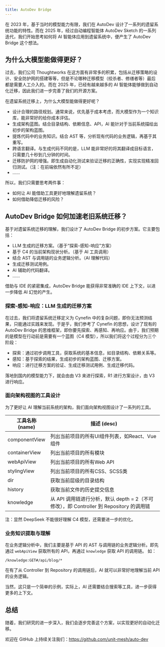 ```yaml
---
title: AutoDev Bridge
---
```


在 2023 年，基于当时的模型能力有限，我们在 AutoDev 设计了一系列的遗留系统功能的特性。而在 2025 年，经过自动编程智能体
AutoDev Sketch 的一系列
迭代，我们开始思考如何将 AI 智能体应用到遗留系统中，便产生了 AutoDev Bridge 这个想法。

## 为什么大模型能做得更好？

过去，我们公司 Thoughtworks 在这方面有非常多的积累，包括从迁移策略的设计、安全防护网的搭建等等，但是不论哪种迁移模型（绞杀者、修缮者等）最后
都是需要人工介入的。而在 2025 年，已经有越来越多的 AI 智能体能够做到自动化迁移，因此我们进一步完善了我们的开源方案。

在遗留系统迁移上，为什么大模型能做得更好呢？

- 设计合理的路径规划。通常来说，优先基于成本考虑，而大模型作为一个知识库，能非常好的给你成本评估。
- 生成架构蓝图。结合目录结构、依赖信息、API，AI 能针对于当前系统描绘出初步的架构蓝图。
- 提炼代码中的业务知识。结合 AST 等，分析现有代码的业务逻辑，再基于其重写。
- 跨语言翻译。与生成代码不同的是，LLM 能非常好的将其翻译成目标语言，只需要几十秒到几分钟的时间。
- 迁移防护网的增强。即生成自动化测试来验证迁移的正确性，实现实现精准回归测试。（注：在前端依然有所不足）
- ……

所以，我们只需要思考两件事：

- 如何让 AI 能借助工具更好地理解遗留系统？
- 如何借助降低迁移的风险？

## AutoDev Bridge 如何加速老旧系统迁移？

基于对遗留系统迁移的理解，我们设计了 AutoDev Bridge 的初步方案。它主要包括：

- LLM 生成的迁移方案。（基于“探索-感知-响应”方案）
- 基于 C4 的当前架构现状分析。（基于 AI 工具调用）
- 结合 AST 与调用链的业务逻辑分析。（AI 理解代码）
- 生成迁移测试用例。
- AI 辅助的代码翻译。
- ……

借助与 IDE 的紧密集成，AutoDev Bridge 能获得非常准确的 IDE 上下文，以进一步降低 AI 幻觉的产生。

### 探索-感知-响应：LLM 生成的迁移方案

在过去，我们将遗留系统迁移定义为 Cynefin 中的复杂问题，即你无法预测结果，只能通过实践来发现。于是乎，我们参考了 Cynefin
的思想，设计了现有的
AutoDev Bridge 的思维框架，即你要先探索、再感知、再响应。由于，我们预期的是模型在行动前是需要有一个蓝图（C4
模型），所以我们将这个过程分为三个阶段：

- 探索：通过初步调用工具，获取系统的基本信息，如目录结构、依赖关系等。
- 感知：基于探索的结果，生成初步的架构蓝图、迁移方案。
- 响应：进行迁移方案的验证、生成迁移测试用例、生成迁移代码。

落地到国内的模型能力下，就会由由 V3 来进行探索，R1 进行方案设计，由 V3 进行响应。

### 面向架构视图的工具设计

为了更好让 AI 理解当前系统的架构，我们面向架构视图设计了一系列的工具。

| 工具名称 (name)   | 描述 (desc)                                                       |
|---------------|-----------------------------------------------------------------|
| componentView | 列出当前项目的所有UI组件列表，如React、Vue组件                                    |
| containerView | 列出当前项目的所有模块                                                     |
| webApiView    | 列出当前项目的所有Web API                                                |
| stylingView   | 列出当前项目的所有CSS、SCSS类                                              |
| dir           | 获取当前层级的目录结构                                                     |
| history       | 获取当前文件的历史提交信息                                                   |
| knowledge     | 从 API 调用链进行分析，默认 depth = 2（不可修改），即 Controller 到 Repository 的调用链 |

注：显然 DeepSeek 不能很好理解 C4 模型，还需要进一步的优化。

### 业务知识提取与理解

在业务逻辑分析中，我们主要是基于 API 的 AST 与调用链的业务逻辑分析。即先通过 `webApiView` 获取所有的 API，再通过
`knowledge` 获取 API 的调用链。 如：

```devin
/knowledge:GET#/api/blog/*
```

在有了从 Controller 到 Repository 的调用链后，AI 就可以非常好地理解当前 API 的业务逻辑。

当然，这只是一个简单的示例，实际上，AI 还需要结合搜索等工具，进一步获得更多的上下文。

## 总结

随着，我们研究的进一步深入，我们会逐步完善这个方案，以实现更好的自动化迁移。

欢迎在 GitHub 上持续关注我们：https://github.com/unit-mesh/auto-dev

